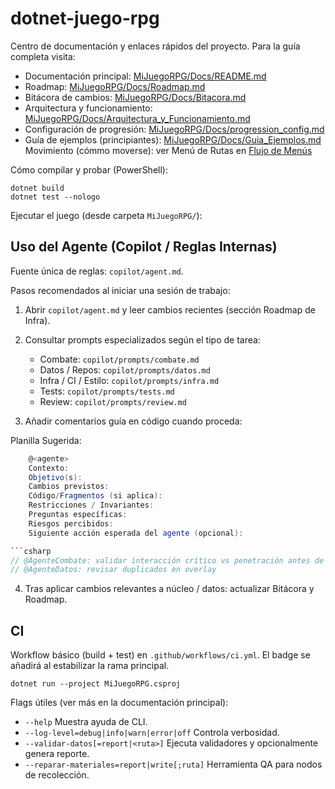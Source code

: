 # dotnet-juego-rpg

Centro de documentación y enlaces rápidos del proyecto. Para la guía completa visita:

- Documentación principal: [MiJuegoRPG/Docs/README.md](MiJuegoRPG/Docs/README.md)
- Roadmap: [MiJuegoRPG/Docs/Roadmap.md](MiJuegoRPG/Docs/Roadmap.md)
- Bitácora de cambios: [MiJuegoRPG/Docs/Bitacora.md](MiJuegoRPG/Docs/Bitacora.md)
- Arquitectura y funcionamiento: [MiJuegoRPG/Docs/Arquitectura_y_Funcionamiento.md](MiJuegoRPG/Docs/Arquitectura_y_Funcionamiento.md)
- Configuración de progresión: [MiJuegoRPG/Docs/progression_config.md](MiJuegoRPG/Docs/progression_config.md)
- Guía de ejemplos (principiantes): [MiJuegoRPG/Docs/Guia_Ejemplos.md](MiJuegoRPG/Docs/Guia_Ejemplos.md)
 Movimiento (cómmo moverse): ver Menú de Rutas en [Flujo de Menús](MiJuegoRPG/Docs/Flujo.md)

Cómo compilar y probar (PowerShell):

```
dotnet build
dotnet test --nologo
```

Ejecutar el juego (desde carpeta `MiJuegoRPG/`):

## Uso del Agente (Copilot / Reglas Internas)


Fuente única de reglas: `copilot/agent.md`.

Pasos recomendados al iniciar una sesión de trabajo:

1. Abrir `copilot/agent.md` y leer cambios recientes (sección Roadmap de Infra).
2. Consultar prompts especializados según el tipo de tarea:
    - Combate: `copilot/prompts/combate.md`
    - Datos / Repos: `copilot/prompts/datos.md`
    - Infra / CI / Estilo: `copilot/prompts/infra.md`
    - Tests: `copilot/prompts/tests.md`
    - Review: `copilot/prompts/review.md`

3. Añadir comentarios guía en código cuando proceda:

Planilla Sugerida:

```csharp
    @<agente>
    Contexto:
    Objetivo(s):
    Cambios previstos:
    Código/Fragmentos (si aplica):
    Restricciones / Invariantes:
    Preguntas específicas:
    Riesgos percibidos:
    Siguiente acción esperada del agente (opcional):

```csharp
// @AgenteCombate: validar interacción crítico vs penetración antes de tunear
// @AgenteDatos: revisar duplicados en overlay
```

4. Tras aplicar cambios relevantes a núcleo / datos: actualizar Bitácora y Roadmap.

## CI

Workflow básico (build + test) en `.github/workflows/ci.yml`. El badge se añadirá al estabilizar la rama principal.

```
dotnet run --project MiJuegoRPG.csproj
```

Flags útiles (ver más en la documentación principal):

- `--help` Muestra ayuda de CLI.
- `--log-level=debug|info|warn|error|off` Controla verbosidad.
- `--validar-datos[=report|<ruta>]` Ejecuta validadores y opcionalmente genera reporte.
- `--reparar-materiales=report|write[;ruta]` Herramienta QA para nodos de recolección.
